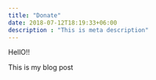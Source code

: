 ```yaml
---
title: "Donate"
date: 2018-07-12T18:19:33+06:00
description : "This is meta description"
---
```


HellO!!

This is my blog post